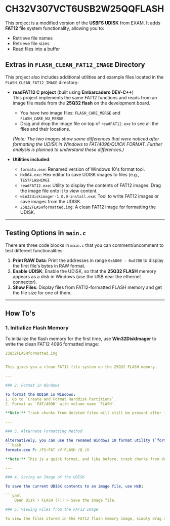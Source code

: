 # CH32V307VCT6USB2W25QQFLASH

This project is a modified version of the **USBFS UDISK** from EXAM. 
It adds **FAT12** file system functionality, allowing you to:
- Retrieve file names
- Retrieve file sizes
- Read files into a buffer

## Extras in `FLASH_CLEAN_FAT12_IMAGE` Directory

This project also includes additional utilities and example files located in the `FLASH_CLEAN_FAT12_IMAGE` directory:
- **readFAT12 C project** (built using **Embarcadero DEV-C++**)  
  This project implements the same FAT12 functions and reads from an image file made from the **25Q32 flash** on the development board.
    - You have two image files: `FLASH_CARE_MERGE` and `FLASH_CARE_NU_MERGE`.
    - Drag and drop the image file on top of `readFAT12.exe` to see all the files and their locations.

    *(Note: The two images show some differences that were noticed after formatting the UDISK in Windows to FAT/4096/QUICK FORMAT. Further analysis is planned to understand these differences.)*

- **Utilities included**:
  - `formatx.exe`: Renamed version of Windows 10's format tool.
  - `HxD64.exe`: Hex editor to save UDISK images to files (e.g., `TESTFLASHIMG`).
  - `readFAT12.exe`: Utility to display the contents of FAT12 images. Drag the image file onto it to view content.
  - `win32diskimager-1.0.0-install.exe`: Tool to write FAT12 images or save images from the UDISK.
  - `25Q32FLASHformatted.img`: A clean FAT12 image for formatting the UDISK.

---

## Testing Options in `main.c`

There are three code blocks in `main.c` that you can comment/uncomment to test different functionalities:
1. **Print RAW Data**: Print the addresses in range `0xA000 - 0xA7B0` to display the first file's bytes in RAW format.
2. **Enable UDISK**: Enable the UDISK, so that the **25Q32 FLASH** memory appears as a disk in Windows (use the USB near the ethernet connector).
3. **Show Files**: Display files from FAT12-formatted FLASH memory and get the file size for one of them.

---

## How To's

### 1. Initialize Flash Memory
To initialize the flash memory for the first time, use **Win32DiskImager** to write the clean FAT12 4096 formatted image:

```yaml
25Q32FLASHformatted.img


This gives you a clean FAT12 file system on the 25Q32 FLASH memory.

---

### 2. Format in Windows

To format the UDISK in Windows:
1. Go to `Create and Format Harddisk Partitions`.
2. Format as `FAT/4096` with volume name `FLASH`.

**Note:** Trash chunks from deleted files will still be present after formatting.

---

### 3. Alternate Formatting Method

Alternatively, you can use the renamed Windows 10 format utility (`formatx.exe`) to format the Winbond dataflash memory:
```bash
formatx.exe F: /FS:FAT /V:FLASH /Q /X

**Note:** This is a quick format, and like before, trash chunks from deleted files will still be present.

---

### 4. Saving an Image of the UDISK

To save the current UDISK contents to an image file, use HxD:

```yaml
    Open Disk > FLASH (F:) > Save the image file.

### 5. Viewing Files from the FAT12 Image

To view the files stored in the FAT12 flash memory image, simply drag and drop the image file onto the readFAT12.exe utility.

